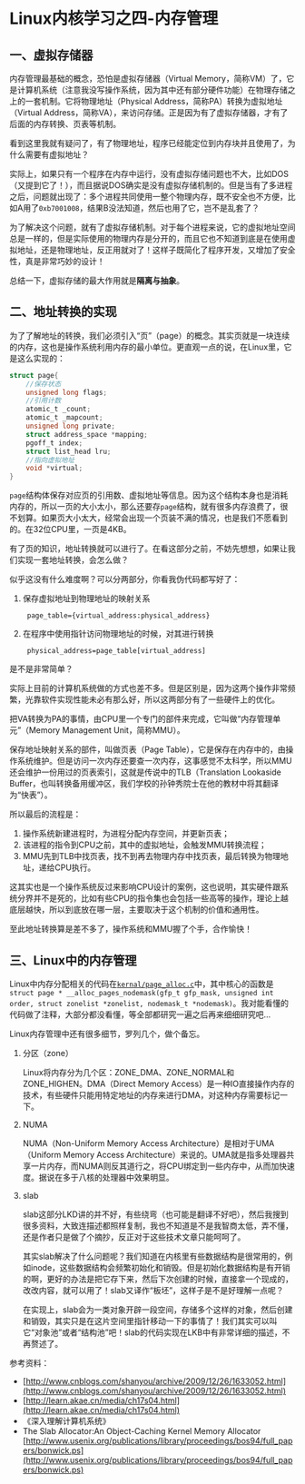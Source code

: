 Linux内核学习之四-内存管理
====

## 一、虚拟存储器

内存管理最基础的概念，恐怕是虚拟存储器（Virtual Memory，简称VM）了，它是计算机系统（注意我没写操作系统，因为其中还有部分硬件功能）在物理存储之上的一套机制。它将物理地址（Physical Address，简称PA）转换为虚拟地址（Virtual Address，简称VA），来访问存储。正是因为有了虚拟存储器，才有了后面的内存转换、页表等机制。

看到这里我就有疑问了，有了物理地址，程序已经能定位到内存块并且使用了，为什么需要有虚拟地址？

实际上，如果只有一个程序在内存中运行，没有虚拟存储问题也不大，比如DOS（又提到它了！），而且据说DOS确实是没有虚拟存储机制的。但是当有了多进程之后，问题就出现了：多个进程共同使用一整个物理内存，既不安全也不方便，比如A用了`0xb7001008`，结果B没法知道，然后也用了它，岂不是乱套了？

为了解决这个问题，就有了虚拟存储机制。对于每个进程来说，它的虚拟地址空间总是一样的，但是实际使用的物理内存是分开的，而且它也不知道到底是在使用虚拟地址，还是物理地址，反正用就对了！这样子既简化了程序开发，又增加了安全性，真是非常巧妙的设计！

总结一下，虚拟存储的最大作用就是**隔离与抽象**。

## 二、地址转换的实现

为了了解地址的转换，我们必须引入“页”（page）的概念。其实页就是一块连续的内存，这也是操作系统利用内存的最小单位。更直观一点的说，在Linux里，它是这么实现的：

```c
struct page{
    //保存状态
    unsigned long flags;
    //引用计数
    atomic_t _count;
    atomic_t _mapcount;
    unsigned long private;
    struct address_space *mapping;
    pgoff_t index;
    struct list_head lru;
    //指向虚拟地址
    void *virtual;
}
```

`page`结构体保存对应页的引用数、虚拟地址等信息。因为这个结构本身也是消耗内存的，所以一页的大小太小，那么还要存`page`结构，就有很多内存浪费了，很不划算。如果页大小太大，经常会出现一个页装不满的情况，也是我们不愿看到的。在32位CPU里，一页是4KB。

有了页的知识，地址转换就可以进行了。在看这部分之前，不妨先想想，如果让我们实现一套地址转换，会怎么做？

似乎这没有什么难度啊？可以分两部分，你看我伪代码都写好了：

1. 保存虚拟地址到物理地址的映射关系

		page_table={virtual_address:physical_address}

2. 在程序中使用指针访问物理地址的时候，对其进行转换

		physical_address=page_table[virtual_address]	
是不是非常简单？

实际上目前的计算机系统做的方式也差不多。但是区别是，因为这两个操作非常频繁，光靠软件实现性能未必有那么好，所以这两部分有了一些硬件上的优化。

把VA转换为PA的事情，由CPU里一个专门的部件来完成，它叫做“内存管理单元”（Memory Management Unit，简称MMU）。

保存地址映射关系的部件，叫做页表（Page Table），它是保存在内存中的，由操作系统维护。但是访问一次内存还要查一次内存，这事感觉不太科学，所以MMU还会维护一份用过的页表索引，这就是传说中的TLB（Translation Lookaside Buffer，也叫转换备用缓冲区，我们学校的孙钟秀院士在他的教材中将其翻译为“快表”）。

所以最后的流程是：

1. 操作系统新建进程时，为进程分配内存空间，并更新页表；
2. 该进程的指令到CPU之前，其中的虚拟地址，会触发MMU转换流程；
3. MMU先到TLB中找页表，找不到再去物理内存中找页表，最后转换为物理地址，递给CPU执行。

这其实也是一个操作系统反过来影响CPU设计的案例，这也说明，其实硬件跟系统分界并不是死的，比如有些CPU的指令集也会包括一些高等的操作，理论上越底层越快，所以到底放在哪一层，主要取决于这个机制的价值和通用性。

至此地址转换算是差不多了，操作系统和MMU握了个手，合作愉快！

## 三、Linux中的内存管理

Linux中内存分配相关的代码在[`kernal/page_alloc.c`](https://github.com/code4craft/os-learning/blob/master/linux/mm/page_alloc.c)中，其中核心的函数是`struct page * __alloc_pages_nodemask(gfp_t gfp_mask, unsigned int order, struct zonelist *zonelist, nodemask_t *nodemask)`。我对能看懂的代码做了注释，大部分都没看懂，等全部都研究一遍之后再来细细研究吧…
			
Linux内存管理中还有很多细节，罗列几个，做个备忘。

1. 分区（zone）
	
	Linux将内存分为几个区：ZONE_DMA、ZONE_NORMAL和ZONE_HIGHEN。DMA（Direct Memory Access）是一种IO直接操作内存的技术，有些硬件只能用特定地址的内存来进行DMA，对这种内存需要标记一下。
	
2. NUMA

	NUMA（Non-Uniform Memory Access Architecture）是相对于UMA（Uniform Memory Access Architecture）来说的。UMA就是指多处理器共享一片内存，而NUMA则反其道行之，将CPU绑定到一些内存中，从而加快速度。据说在多于八核的处理器中效果明显。
	
3. slab

	slab这部分LKD讲的并不好，有些绕弯（也可能是翻译不好吧），然后我搜到很多资料，大致连描述都照样复制，我也不知道是不是我智商太低，弄不懂，还是作者只是做了个摘抄，反正对于这些技术文章只能呵呵了。
	
	其实slab解决了什么问题呢？我们知道在内核里有些数据结构是很常用的，例如inode，这些数据结构会频繁初始化和销毁。但是初始化数据结构是有开销的啊，更好的办法是把它存下来，然后下次创建的时候，直接拿一个现成的，改改内容，就可以用了！slab又译作“板坯”，这样子是不是好理解一点呢？
	
	在实现上，slab会为一类对象开辟一段空间，存储多个这样的对象，然后创建和销毁，其实只是在这片空间里指针移动一下的事情了！我们其实可以叫它“对象池”或者“结构池”吧！slab的代码实现在LKB中有非常详细的描述，不再赘述了。

参考资料：

* [http://www.cnblogs.com/shanyou/archive/2009/12/26/1633052.html](http://www.cnblogs.com/shanyou/archive/2009/12/26/1633052.html)
* [http://learn.akae.cn/media/ch17s04.html](http://learn.akae.cn/media/ch17s04.html)
* 《深入理解计算机系统》
* The Slab Allocator:An Object-Caching Kernel Memory Allocator [http://www.usenix.org/publications/library/proceedings/bos94/full_papers/bonwick.ps](http://www.usenix.org/publications/library/proceedings/bos94/full_papers/bonwick.ps)